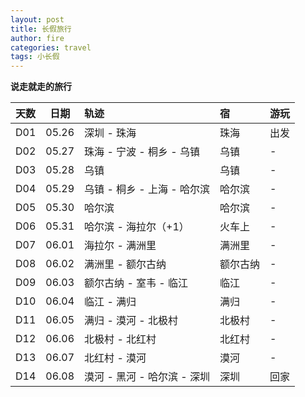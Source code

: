 ```yaml
---
layout: post
title: 长假旅行
author: fire
categories: travel 
tags: 小长假
---
```


**说走就走的旅行**

| 天数 | 日期 | 轨迹 | 宿 | 游玩 |
|:--- | :---: | :--- | :--- | :--- |
| D01 | 05.26 | 深圳 - 珠海 | 珠海 | 出发 |
| D02 | 05.27 | 珠海 - 宁波 - 桐乡 - 乌镇 | 乌镇 | - |
| D03 | 05.28 | 乌镇 | 乌镇 | - |
| D04 | 05.29 | 乌镇 - 桐乡 - 上海 - 哈尔滨 | 哈尔滨 | - |
| D05 | 05.30 | 哈尔滨 | 哈尔滨 | - |
| D06 | 05.31 | 哈尔滨 - 海拉尔（+1） | 火车上 | - |
| D07 | 06.01 | 海拉尔 - 满洲里 | 满洲里 | - |
| D08 | 06.02 | 满洲里 - 额尔古纳 | 额尔古纳 | - |
| D09 | 06.03 | 额尔古纳 - 室韦 - 临江 | 临江 | - |
| D10 | 06.04 | 临江 - 满归 | 满归 | - |
| D11 | 06.05 | 满归 - 漠河 - 北极村 | 北极村 |- |
| D12 | 06.06 | 北极村 - 北红村 | 北红村 | - |
| D13 | 06.07 | 北红村 - 漠河 | 漠河 | - |
| D14 | 06.08 | 漠河 - 黑河 - 哈尔滨 - 深圳 | 深圳 | 回家 |
